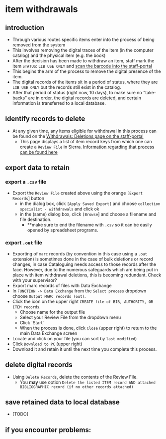 # item withdrawals

## introduction
- Through various routes specific items enter into the process of being removed from the system
- This involves removing the digital traces of the item (in the computer catalog) and the physical item (e.g. the book)
- After the decision has been made to withdraw an item, staff mark the item `STATUS`: `LIB USE ONLY` and [scan the barcode into the staff-portal](http://10.0.8.54:44423/starport-alpha/collection/ilsmaint/withdrawal)
- This begins the arm of the process to remove the digital presence of the item.
- The digital records of the items sit in a period of status, where they are `LIB USE ONLY` but the records still exist in the catalog.
- After that period of status (right now, 10 days), to make sure no "take-backs" are in order, the digital records are deleted, and certain information is transferred to a local database.

## identify records to delete
- At any given time, any items eligible for withdrawal in this process can be found on the [Withdrawals: Deletions page on the staff-portal](http://10.0.8.54:44423/starport-alpha/collection/ilsmaint/withdrawal/deletions)
  - This page displays a list of item record keys from which one can create a `Review File` in Sierra. [Information regarding that process can be found here](https://github.com/jmrlibrary/collspec-tasks/wiki/Create-a-Review-File-from-a-list-of-item-reckeys)

## export data to retain

### export a `.csv` file
- Export the `Review File` created above using the orange `[Export Records`] button 
  - in the dialog box, click `[Apply Saved Export]` and choose `collection specialist - withdrawals` and click ok
  - in the (same) dialog box, click `[Browse`] and choose a filename and file destination. 
    - **make sure to end the filename with `.csv` so it can be easily opened by spreadsheet programs.

### export `.out` file
- Exporting of `marc` records (by convention in this case using a `.out` extension) is sometimes done in the case of bulk deletions or record changes, in case Cataloguing needs access to those records after the face. However, due to the numerous safeguards which are being put in place with item withdrawal deletions, this is becoming redundant. Check with your supervisor?
- Export marc records of files with Data Exchange
- In `FUNCTION -> Data Exchange` from the `Select process` dropdown choose `Output MARC records (out)`.
- Click the icon on the upper right `CREATE file of BIB, AUTHORITY, OR ITEM records`.
  - Choose name for the output file
  - Select your Review File from the dropdown menu
  - Click 'Start`
  - When the process is done, click `Close` (upper right) to return to the main Data Exchange screen
- Locate and click on your file (you can sort by `last modified`) 
- Click `Download to PC` (upper right)
- Download it and retain it until the next time you complete this process.

## delete digital records
- Using `Delete Records`, delete the contents of the Review File. 
  - You **may** use option `Delete the listed ITEM record AND attached BIBLIOGRAPHIC record (if no other records attached)`

## save retained data to local database
- [TODO]

## if you encounter problems:
